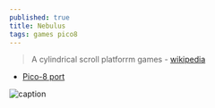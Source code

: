 ```yaml
---
published: true
title: Nebulus
tags: games pico8
---
```

> A cylindrical scroll platforrm games - [wikipedia](https://en.wikipedia.org/wiki/Nebulus_(video_game))

- [Pico-8 port](https://carlc27843.itch.io/nebulus)

![caption](https://external-content.duckduckgo.com/iu/?u=https%3A%2F%2Fwww.old-games.com%2Fscreenshot%2F684-8-nebulus.jpg&f=1&nofb=1&ipt=10f7de28e7d9b9669ef920cb8364e6668fee5745d7e7f473f015168e2303253e&ipo=images)

